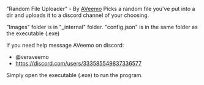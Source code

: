 "Random File Uploader" - By [AVeemo](https://github.com/VeraVeemo)
Picks a random file you've put into a dir and uploads it to a discord channel of your choosing.

"Images" folder is in "_internal" folder.
"config.json" is in the same folder as the executable (.exe)

If you need help message AVeemo on discord:

- @veraveemo
- https://discord.com/users/333585549837336577

Simply open the executable (.exe) to run the program.